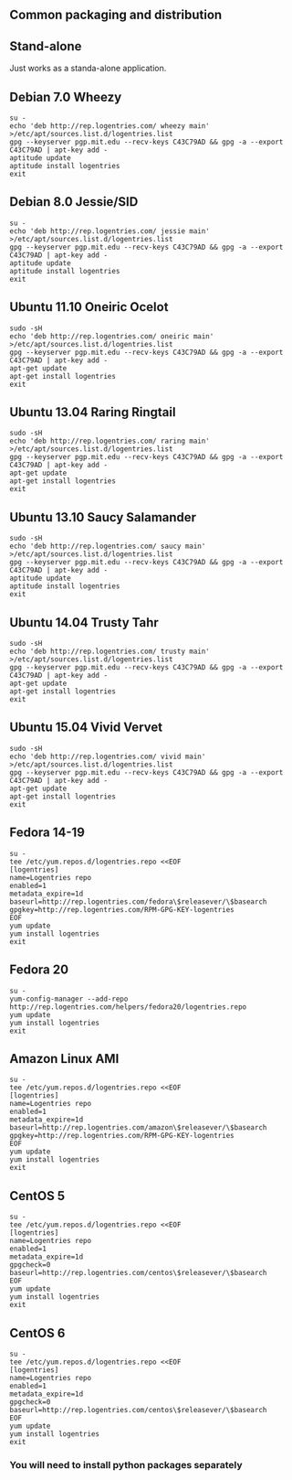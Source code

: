 Common packaging and distribution
---------------------------------


Stand-alone
-----------

Just works as a standa-alone application.


Debian 7.0 Wheezy
------------------
```
su -
echo 'deb http://rep.logentries.com/ wheezy main' >/etc/apt/sources.list.d/logentries.list
gpg --keyserver pgp.mit.edu --recv-keys C43C79AD && gpg -a --export C43C79AD | apt-key add -
aptitude update
aptitude install logentries
exit
```


Debian 8.0 Jessie/SID
---------------------
```
su -
echo 'deb http://rep.logentries.com/ jessie main' >/etc/apt/sources.list.d/logentries.list
gpg --keyserver pgp.mit.edu --recv-keys C43C79AD && gpg -a --export C43C79AD | apt-key add -
aptitude update
aptitude install logentries
exit
```


Ubuntu 11.10 Oneiric Ocelot
-----------------------------
```
sudo -sH
echo 'deb http://rep.logentries.com/ oneiric main' >/etc/apt/sources.list.d/logentries.list
gpg --keyserver pgp.mit.edu --recv-keys C43C79AD && gpg -a --export C43C79AD | apt-key add -
apt-get update
apt-get install logentries
exit
```


Ubuntu 13.04 Raring Ringtail
-----------------------------
```
sudo -sH
echo 'deb http://rep.logentries.com/ raring main' >/etc/apt/sources.list.d/logentries.list
gpg --keyserver pgp.mit.edu --recv-keys C43C79AD && gpg -a --export C43C79AD | apt-key add -
apt-get update
apt-get install logentries
exit
```


Ubuntu 13.10 Saucy Salamander
-----------------------------
```
sudo -sH
echo 'deb http://rep.logentries.com/ saucy main' >/etc/apt/sources.list.d/logentries.list
gpg --keyserver pgp.mit.edu --recv-keys C43C79AD && gpg -a --export C43C79AD | apt-key add -
aptitude update
aptitude install logentries
exit
```


Ubuntu 14.04 Trusty Tahr
------------------------
```
sudo -sH
echo 'deb http://rep.logentries.com/ trusty main' >/etc/apt/sources.list.d/logentries.list
gpg --keyserver pgp.mit.edu --recv-keys C43C79AD && gpg -a --export C43C79AD | apt-key add -
apt-get update
apt-get install logentries
exit
```


Ubuntu 15.04 Vivid Vervet
-------------------------
```
sudo -sH
echo 'deb http://rep.logentries.com/ vivid main' >/etc/apt/sources.list.d/logentries.list
gpg --keyserver pgp.mit.edu --recv-keys C43C79AD && gpg -a --export C43C79AD | apt-key add -
apt-get update
apt-get install logentries
exit
```


Fedora 14-19
------------
```
su -
tee /etc/yum.repos.d/logentries.repo <<EOF
[logentries]
name=Logentries repo
enabled=1
metadata_expire=1d
baseurl=http://rep.logentries.com/fedora\$releasever/\$basearch
gpgkey=http://rep.logentries.com/RPM-GPG-KEY-logentries
EOF
yum update
yum install logentries
exit
```


Fedora 20
---------
```
su -
yum-config-manager --add-repo http://rep.logentries.com/helpers/fedora20/logentries.repo
yum update
yum install logentries
exit
```


Amazon Linux AMI
-------------
```
su -
tee /etc/yum.repos.d/logentries.repo <<EOF
[logentries]
name=Logentries repo
enabled=1
metadata_expire=1d
baseurl=http://rep.logentries.com/amazon\$releasever/\$basearch
gpgkey=http://rep.logentries.com/RPM-GPG-KEY-logentries
EOF
yum update
yum install logentries
exit
```


CentOS 5
--------
```
su -
tee /etc/yum.repos.d/logentries.repo <<EOF
[logentries]
name=Logentries repo
enabled=1
metadata_expire=1d
gpgcheck=0
baseurl=http://rep.logentries.com/centos\$releasever/\$basearch
EOF
yum update
yum install logentries
exit
```


CentOS 6
--------
```
su -
tee /etc/yum.repos.d/logentries.repo <<EOF
[logentries]
name=Logentries repo
enabled=1
metadata_expire=1d
gpgcheck=0
baseurl=http://rep.logentries.com/centos\$releasever/\$basearch
EOF
yum update
yum install logentries
exit
```


### You will need to install python packages separately

